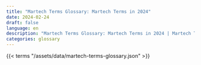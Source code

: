 ```yaml
---
title: "Martech Terms Glossary: Martech Terms in 2024"  
date: 2024-02-24
draft: false
language: en
description: "Martech Terms Glossary: Martech Terms in 2024 | Martech Terms Glossary"
categories: glossary
---
```


{{< terms "/assets/data/martech-terms-glossary.json" >}}